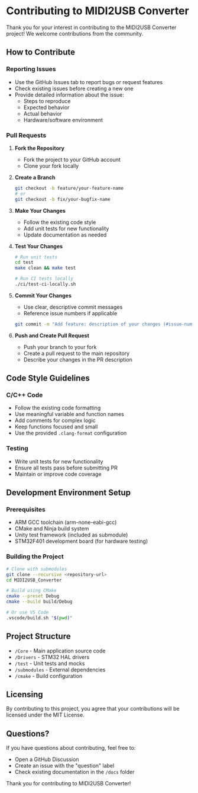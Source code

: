 # Contributing to MIDI2USB Converter

Thank you for your interest in contributing to the MIDI2USB Converter project! We welcome contributions from the community.

## How to Contribute

### Reporting Issues

- Use the GitHub Issues tab to report bugs or request features
- Check existing issues before creating a new one
- Provide detailed information about the issue:
  - Steps to reproduce
  - Expected behavior
  - Actual behavior
  - Hardware/software environment

### Pull Requests

1. **Fork the Repository**
   - Fork the project to your GitHub account
   - Clone your fork locally

2. **Create a Branch**
   ```bash
   git checkout -b feature/your-feature-name
   # or
   git checkout -b fix/your-bugfix-name
   ```

3. **Make Your Changes**
   - Follow the existing code style
   - Add unit tests for new functionality
   - Update documentation as needed

4. **Test Your Changes**
   ```bash
   # Run unit tests
   cd test
   make clean && make test
   
   # Run CI tests locally
   ./ci/test-ci-locally.sh
   ```

5. **Commit Your Changes**
   - Use clear, descriptive commit messages
   - Reference issue numbers if applicable
   ```bash
   git commit -m "Add feature: description of your changes (#issue-number)"
   ```

6. **Push and Create Pull Request**
   - Push your branch to your fork
   - Create a pull request to the main repository
   - Describe your changes in the PR description

## Code Style Guidelines

### C/C++ Code
- Follow the existing code formatting
- Use meaningful variable and function names
- Add comments for complex logic
- Keep functions focused and small
- Use the provided `.clang-format` configuration

### Testing
- Write unit tests for new functionality
- Ensure all tests pass before submitting PR
- Maintain or improve code coverage

## Development Environment Setup

### Prerequisites
- ARM GCC toolchain (arm-none-eabi-gcc)
- CMake and Ninja build system
- Unity test framework (included as submodule)
- STM32F401 development board (for hardware testing)

### Building the Project
```bash
# Clone with submodules
git clone --recursive <repository-url>
cd MIDI2USB_Converter

# Build using CMake
cmake --preset Debug
cmake --build build/Debug

# Or use VS Code
.vscode/build.sh "$(pwd)"
```

## Project Structure

- `/Core` - Main application source code
- `/Drivers` - STM32 HAL drivers
- `/test` - Unit tests and mocks
- `/submodules` - External dependencies
- `/cmake` - Build configuration

## Licensing

By contributing to this project, you agree that your contributions will be licensed under the MIT License.

## Questions?

If you have questions about contributing, feel free to:
- Open a GitHub Discussion
- Create an issue with the "question" label
- Check existing documentation in the `/docs` folder

Thank you for contributing to MIDI2USB Converter!